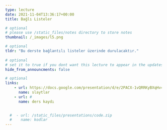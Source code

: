 ```yaml
---
type: lecture
date: 2021-11-04T13:36:17+00:00
title: Bağlı Listeler

# optional
# please use /static_files/notes directory to store notes
thumbnail: /_images/l5.png

# optional
tldr: "Bu derste bağlantılı listeler üzerinde durulacaktır."
  
# optional
# set it to true if you dont want this lecture to appear in the updates section
hide_from_announcments: false

# optional
links:
    - url: https://docs.google.com/presentation/d/e/2PACX-1vQRRKyBXqHv4WKSbb9bFmO-c7e_cj6GUeHszrdSBOpdZ0UQp54A96ottVgc2Q5VXZdKWPQSHhBVYJh_/pub?start=false&loop=false&delayms=60000
      name: slaytlar
    - url: #
      name: ders kaydı
      

  #  - url: /static_files/presentations/code.zip
  #    name: kodlar
---
```

<!-- Other additional contents using markdown -->
<!--
**Suggested Readings:**
- [Readings 1](http://example.com)
- [Readings 2](http://example.com)
-->
